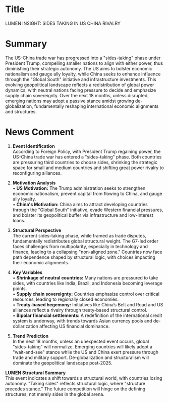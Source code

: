 # Title
LUMEN INSIGHT: SIDES TAKING IN US CHINA RIVALRY

# Summary
The US-China trade war has progressed into a "sides-taking" phase under President Trump, compelling smaller nations to align with either power, thus diminishing their strategic autonomy. The US aims to bolster economic nationalism and gauge ally loyalty, while China seeks to enhance influence through the "Global South" initiative and infrastructure investments. This evolving geopolitical landscape reflects a redistribution of global power dynamics, with neutral nations facing pressure to decide and emphasize supply chain sovereignty. Over the next 18 months, unless disrupted, emerging nations may adopt a passive stance amidst growing de-globalization, fundamentally reshaping international economic alignments and structures.

# News Comment
1. **Event Identification**  
According to Foreign Policy, with President Trump regaining power, the US-China trade war has entered a "sides-taking" phase. Both countries are pressuring third countries to choose sides, shrinking the strategic space for small and medium countries and shifting great power rivalry to reconfiguring alliances.

2. **Motivation Analysis**  
• **US Motivation:** The Trump administration seeks to strengthen economic nationalism, prevent capital from flowing to China, and gauge ally loyalty.  
• **China's Motivation:** China aims to attract developing countries through the "Global South" initiative, evade Western financial pressures, and bolster its geopolitical buffer via infrastructure and low-interest loans.

3. **Structural Perspective**  
The current sides-taking phase, while framed as trade disputes, fundamentally redistributes global structural weight. The G7-led order faces challenges from multipolarity, especially in technology and finance, leading to a collapsing "non-aligned zone." Countries now face path dependence shaped by structural logic, with choices impacting their economic alignments.

4. **Key Variables**  
• **Shrinkage of neutral countries:** Many nations are pressured to take sides, with countries like India, Brazil, and Indonesia becoming leverage points.  
• **Supply chain sovereignty:** Countries emphasize control over critical resources, leading to regionally closed economies.  
• **Treaty-based hegemony:** Initiatives like China’s Belt and Road and US alliances reflect a rivalry through treaty-based structural control.  
• **Bipolar financial settlements:** A redefinition of the international credit system is underway, with trends towards Asian currency pools and de-dollarization affecting US financial dominance.

5. **Trend Prediction**  
In the next 18 months, unless an unexpected event occurs, global "sides-taking" will normalize. Emerging countries will likely adopt a "wait-and-see" stance while the US and China exert pressure through trade and military support. De-globalization and structuralism will dominate the geopolitical landscape post-2025.

**LUMEN Structural Summary**  
This event indicates a shift towards a structural world, with countries losing autonomy. "Taking sides" reflects structural logic, where "structure precedes stance." The future competition will hinge on the defining structures, not merely sides in the global arena.
